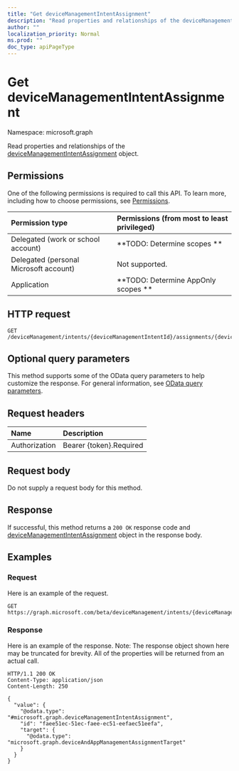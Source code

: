 ```yaml
---
title: "Get deviceManagementIntentAssignment"
description: "Read properties and relationships of the deviceManagementIntentAssignment object."
author: ""
localization_priority: Normal
ms.prod: ""
doc_type: apiPageType
---
```


# Get deviceManagementIntentAssignment

Namespace: microsoft.graph

Read properties and relationships of the [deviceManagementIntentAssignment](../resources/devicemanagementintentassignment.md) object.

## Permissions
One of the following permissions is required to call this API. To learn more, including how to choose permissions, see [Permissions](/concepts/permissions-reference.md).

|Permission type|Permissions (from most to least privileged)|
|:---|:---|
|Delegated (work or school account)|**TODO: Determine scopes **|
|Delegated (personal Microsoft account)|Not supported.|
|Application|**TODO: Determine AppOnly scopes **|

## HTTP request
<!-- {
  "blockType": "ignored"
}
-->
``` http
GET /deviceManagement/intents/{deviceManagementIntentId}/assignments/{deviceManagementIntentAssignmentId}
```

## Optional query parameters
This method supports some of the OData query parameters to help customize the response. For general information, see [OData query parameters](/graph/query-parameters).

## Request headers
|Name|Description|
|:---|:---|
|Authorization|Bearer {token}.Required|

## Request body
Do not supply a request body for this method.

## Response
If successful, this method returns a `200 OK` response code and [deviceManagementIntentAssignment](../resources/devicemanagementintentassignment.md) object in the response body.

## Examples

### Request
Here is an example of the request.
<!-- {
  "blockType": "request",
  "name": "get_devicemanagementintentassignment"
}
-->
``` http
GET https://graph.microsoft.com/beta/deviceManagement/intents/{deviceManagementIntentId}/assignments/{deviceManagementIntentAssignmentId}
```

### Response
Here is an example of the response. Note: The response object shown here may be truncated for brevity. All of the properties will be returned from an actual call.
<!-- {
  "blockType": "response",
  "truncated": true,
  "@odata.type": "microsoft.graph.deviceManagementIntentAssignment"
}
-->
``` http
HTTP/1.1 200 OK
Content-Type: application/json
Content-Length: 250

{
  "value": {
    "@odata.type": "#microsoft.graph.deviceManagementIntentAssignment",
    "id": "faee51ec-51ec-faee-ec51-eefaec51eefa",
    "target": {
      "@odata.type": "microsoft.graph.deviceAndAppManagementAssignmentTarget"
    }
  }
}
```

